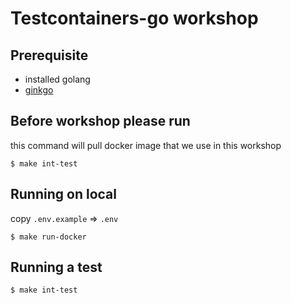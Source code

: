 # Testcontainers-go workshop

## Prerequisite
- installed golang 
- [ginkgo](https://onsi.github.io/ginkgo/MIGRATING_TO_V2)

## Before workshop please run
this command will pull docker image that we use in this workshop
```
$ make int-test
```

## Running on local
copy `.env.example` => `.env`
```
$ make run-docker
```

## Running a test
```
$ make int-test
```